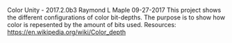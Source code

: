 Color
Unity - 2017.2.0b3
Raymond L Maple
09-27-2017
This project shows the different configurations of color bit-depths. The purpose is to show how color is repesented by the amount of bits used.
Resources:
https://en.wikipedia.org/wiki/Color_depth
